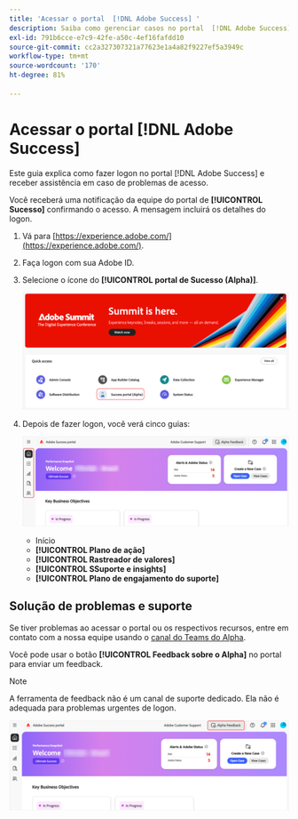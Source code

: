 ```yaml
---
title: 'Acessar o portal  [!DNL Adobe Success] '
description: Saiba como gerenciar casos no portal  [!DNL Adobe Success] .
exl-id: 791b6cce-e7c9-42fe-a50c-4ef16fafdd10
source-git-commit: cc2a327307321a77623e1a4a82f9227ef5a3949c
workflow-type: tm+mt
source-wordcount: '170'
ht-degree: 81%

---
```


# Acessar o portal [!DNL Adobe Success]

Este guia explica como fazer logon no portal [!DNL Adobe Success] e receber assistência em caso de problemas de acesso.

Você receberá uma notificação da equipe do portal de **[!UICONTROL Sucesso]** confirmando o acesso. A mensagem incluirá os detalhes do logon.

1. Vá para [https://experience.adobe.com/](https://experience.adobe.com/).
1. Faça logon com sua Adobe ID.
1. Selecione o ícone do **[!UICONTROL portal de Sucesso (Alpha)]**.

   ![Ícone e rótulo do Portal de Sucesso (Alpha)](assets/alpha-success-portal-alpha.png "Portal de Sucesso de Acesso (Alpha)")



1. Depois de fazer logon, você verá cinco guias:

   ![Barra lateral da interface do Portal de Sucesso do Adobe](assets/adobe-success-portal-tabs.png "Guias de barra lateral")


   * Início
   * **[!UICONTROL Plano de ação]**
   * **[!UICONTROL Rastreador de valores]**
   * **[!UICONTROL SSuporte e insights]**
   * **[!UICONTROL Plano de engajamento do suporte]**

## Solução de problemas e suporte

Se tiver problemas ao acessar o portal ou os respectivos recursos, entre em contato com a nossa equipe usando o [canal do Teams do Alpha](https://teams.microsoft.com/l/channel/19:h-GcuAZs9uF05rervqTdx2U27ohYINuRUIfbMte9B-U1@thread.tacv2/General?groupId=02b87789-3475-47e4-94c1-0981f63ae89f&tenantId=fa7b1b5a-7b34-4387-94ae-d2c178decee1).   

Você pode usar o botão **[!UICONTROL Feedback sobre o Alpha]** no portal para enviar um feedback.

>[!NOTE]
>
>A ferramenta de feedback não é um canal de suporte dedicado. Ela não é adequada para problemas urgentes de logon.

![Botão Comentários do Alpha no portal para enviar comentários](assets/adobe-success-portal-home.png "Botão Comentários do Alpha")
